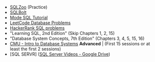 - [SQLZoo](https://sqlzoo.net/wiki/SQL_Tutorial) (Practice)
- [SQLBolt](https://sqlbolt.com/lesson/introduction)
- [Mode SQL Tutorial](https://mode.com/sql-tutorial/introduction-to-sql/)
- [LeetCode Database Problems](https://leetcode.com/problemset/database/)
- [HackerRank SQL problems](https://www.hackerrank.com/domains/sql)
- "Learning SQL, 2nd Edition" (Skip Chapters 1, 2, 15)
- "Database System Concepts, 7th Edition" (Chapters 3, 4, 5, 15, 16)
- [CMU - Intro to Database Systems](https://www.youtube.com/playlist?list=PLSE8ODhjZXjbj8BMuIrRcacnQh20hmY9g) **Advanced** | (First 15 sessions or at least the first 2 sessions)
- [SQL SERVR] ([SQL Server Videos - Google Drive](https://drive.google.com/drive/folders/1neAVFerO6Cybo9lz8z9MvguQJ2souiax))
